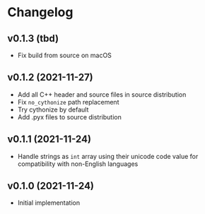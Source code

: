 Changelog
=========

v0.1.3 (tbd)
------------
- Fix build from source on macOS

v0.1.2 (2021-11-27)
-------------------
- Add all C++ header and source files in source distribution
- Fix `no_cythonize` path replacement
- Try cythonize by default
- Add .pyx files to source distribution

v0.1.1 (2021-11-24)
-------------------
- Handle strings as `int` array using their unicode code value for compatibility with non-English languages

v0.1.0 (2021-11-24)
-------------------
- Initial implementation
